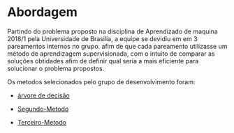 # Abordagem


Partindo do problema proposto na disciplina de Aprendizado de maquina 2018/1 pela Universidade de Brasilia, a equipe se devidiu em em 3 pareamentos internos no grupo. afim de que cada pareamento utilizasse um método de aprendizagem supervisionada,
com o intuito de comparar as soluções obtidades afim de definir qual seria a mais eficiente para solucionar o problema propostos.

Os metodos selecionados pelo grupo de desenvolvimento foram:

* [árvore de decisão](https://github.com/SkyNetRecruits/Documentacao/blob/master/documentacaoSolucao/árvore-de-decisao.md)

* [Segundo-Metodo]()
* [Terceiro-Metodo]()
